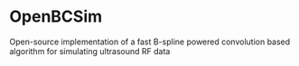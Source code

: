 # OpenBCSim
Open-source implementation of a fast B-spline powered convolution based algorithm for simulating ultrasound RF data
